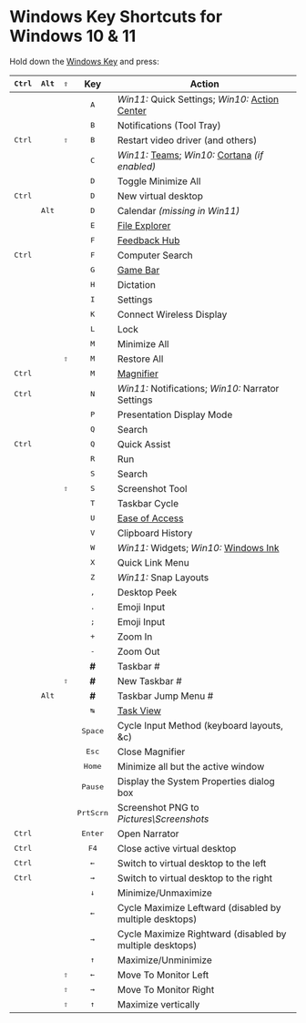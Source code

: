 Windows Key Shortcuts for Windows 10 & 11
=========================================

Hold down the [Windows Key](https://en.wikipedia.org/wiki/Windows_Key) and press:

| <kbd>Ctrl</kbd> | <kbd>Alt</kbd> | <kbd>⇧</kbd> | Key                | Action
| --------------- | -------------- | ------------ |:------------------:| -----------------------------------
|                 |                |              | <kbd>A</kbd>       | *Win11:* Quick Settings; *Win10:* [Action Center][]
|                 |                |              | <kbd>B</kbd>       | Notifications (Tool Tray)
| <kbd>Ctrl</kbd> |                | <kbd>⇧</kbd> | <kbd>B</kbd>       | Restart video driver (and others)
|                 |                |              | <kbd>C</kbd>       | *Win11:* [Teams][]; *Win10:* [Cortana][] _(if enabled)_
|                 |                |              | <kbd>D</kbd>       | Toggle Minimize All
| <kbd>Ctrl</kbd> |                |              | <kbd>D</kbd>       | New virtual desktop
|                 | <kbd>Alt</kbd> |              | <kbd>D</kbd>       | Calendar *(missing in Win11)*
|                 |                |              | <kbd>E</kbd>       | [File Explorer][]
|                 |                |              | <kbd>F</kbd>       | [Feedback Hub][]
| <kbd>Ctrl</kbd> |                |              | <kbd>F</kbd>       | Computer Search
|                 |                |              | <kbd>G</kbd>       | [Game Bar][]
|                 |                |              | <kbd>H</kbd>       | Dictation
|                 |                |              | <kbd>I</kbd>       | Settings
|                 |                |              | <kbd>K</kbd>       | Connect Wireless Display
|                 |                |              | <kbd>L</kbd>       | Lock
|                 |                |              | <kbd>M</kbd>       | Minimize All
|                 |                | <kbd>⇧</kbd> | <kbd>M</kbd>       | Restore All
| <kbd>Ctrl</kbd> |                |              | <kbd>M</kbd>       | [Magnifier][]
| <kbd>Ctrl</kbd> |                |              | <kbd>N</kbd>       | *Win11:* Notifications; *Win10:* Narrator Settings
|                 |                |              | <kbd>P</kbd>       | Presentation Display Mode
|                 |                |              | <kbd>Q</kbd>       | Search
| <kbd>Ctrl</kbd> |                |              | <kbd>Q</kbd>       | Quick Assist
|                 |                |              | <kbd>R</kbd>       | Run
|                 |                |              | <kbd>S</kbd>       | Search
|                 |                | <kbd>⇧</kbd> | <kbd>S</kbd>       | Screenshot Tool
|                 |                |              | <kbd>T</kbd>       | Taskbar Cycle
|                 |                |              | <kbd>U</kbd>       | [Ease of Access][]
|                 |                |              | <kbd>V</kbd>       | Clipboard History
|                 |                |              | <kbd>W</kbd>       | *Win11:* Widgets; *Win10:* [Windows Ink][]
|                 |                |              | <kbd>X</kbd>       | Quick Link Menu
|                 |                |              | <kbd>Z</kbd>       | *Win11:* Snap Layouts
|                 |                |              | <kbd>,</kbd>       | Desktop Peek
|                 |                |              | <kbd>.</kbd>       | Emoji Input
|                 |                |              | <kbd>;</kbd>       | Emoji Input
|                 |                |              | <kbd>+</kbd>       | Zoom In
|                 |                |              | <kbd>-</kbd>       | Zoom Out
|                 |                |              | **#**              | Taskbar #
|                 |                | <kbd>⇧</kbd> | **#**              | New Taskbar #
|                 | <kbd>Alt</kbd> |              | **#**              | Taskbar Jump Menu #
|                 |                |              | <kbd>↹</kbd>       | [Task View][]
|                 |                |              | <kbd>Space</kbd>   | Cycle Input Method (keyboard layouts, &c)
|                 |                |              | <kbd>Esc</kbd>     | Close Magnifier
|                 |                |              | <kbd>Home</kbd>    | Minimize all but the active window
|                 |                |              | <kbd>Pause</kbd>   | Display the System Properties dialog box
|                 |                |              | <kbd>PrtScrn</kbd> | Screenshot PNG to _Pictures\Screenshots_
| <kbd>Ctrl</kbd> |                |              | <kbd>Enter</kbd>   | Open Narrator
| <kbd>Ctrl</kbd> |                |              | <kbd>F4</kbd>      | Close active virtual desktop
| <kbd>Ctrl</kbd> |                |              | <kbd>←</kbd>       | Switch to virtual desktop to the left
| <kbd>Ctrl</kbd> |                |              | <kbd>→</kbd>       | Switch to virtual desktop to the right
|                 |                |              | <kbd>↓</kbd>       | Minimize/Unmaximize
|                 |                |              | <kbd>←</kbd>       | Cycle Maximize Leftward (disabled by multiple desktops)
|                 |                |              | <kbd>→</kbd>       | Cycle Maximize Rightward (disabled by multiple desktops)
|                 |                |              | <kbd>↑</kbd>       | Maximize/Unminimize
|                 |                | <kbd>⇧</kbd> | <kbd>←</kbd>       | Move To Monitor Left
|                 |                | <kbd>⇧</kbd> | <kbd>→</kbd>       | Move To Monitor Right
|                 |                | <kbd>⇧</kbd> | <kbd>↑</kbd>       | Maximize vertically

[Action Center]: https://en.wikipedia.org/wiki/Action_Center
[Teams]: https://teams.microsoft.com/ "Microsoft Teams"
[Cortana]: https://en.wikipedia.org/wiki/Cortana
[Ease of Access]: https://en.wikipedia.org/wiki/Ease_of_Access
[Feedback Hub]: https://en.wikipedia.org/wiki/Feedback_Hub
[File Explorer]: https://en.wikipedia.org/wiki/File_Explorer
[Game Bar]: https://support.xbox.com/en-CA/xbox-on-windows/social/record-game-clips-game-bar-windows-10
[Magnifier]: https://en.wikipedia.org/wiki/Magnifier_%28Windows%29
[Task View]: https://en.wikipedia.org/wiki/Task_View
[Windows Ink]: https://en.wikipedia.org/wiki/Windows_Ink
